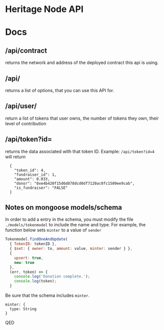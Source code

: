 # Heritage Node API

# Docs

## /api/contract

returns the network and address of the deployed contract this api is using.

## /api/

returns a list of options, that you can use this API for.

## /api/user/<address>

return a list of tokens that user owns, the number of tokens they own, their level of contribution

## /api/token?id=<id number>

returns the data associated with that token ID.
Example: `/api/token?id=4` will return

```
  {
    "token_id": 4,
    "fundraiser_id": 1,
    "amount": 0.033,
    "donor": "0xe4b420f15d6d878dcd0df7120ac0fc1509ee9cab",
    "is_fundraiser": "FALSE"
  }
```

## Notes on mongoose models/schema

In order to add a entry in the schema, you must modify the file `./models/tokenmodel` to include the name and type. For example, the function below sets `minter` to a value of `sender`

```javascript
Tokenmodel.findOneAndUpdate(
  { TokenID: tokenID },
  { $set: { owner: to, amount: value, minter: sender } },
  {
    upsert: true,
    new: true
  },
  (err, token) => {
    console.log('Donation complete.');
    console.log(token);
  }
```

Be sure that the schema includes `minter`.

```
minter: {
  type: String
}
```

QED
